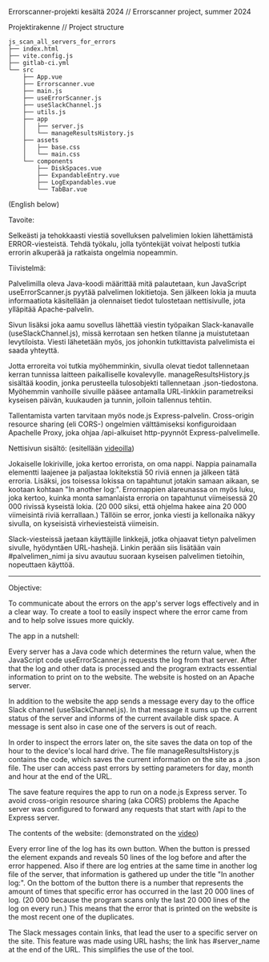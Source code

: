Errorscanner-projekti kesältä 2024 // Errorscanner project, summer 2024


Projektirakenne // Project structure
```
js_scan_all_servers_for_errors
├── index.html
├── vite.config.js
├── gitlab-ci.yml
└── src
    ├── App.vue
    ├── Errorscanner.vue
    ├── main.js
    ├── useErrorScanner.js
    ├── useSlackChannel.js
    ├── utils.js
    ├── app
    │   ├── server.js
    │   └── manageResultsHistory.js
    ├── assets
    │   ├── base.css
    │   └── main.css
    └── components
        ├── DiskSpaces.vue
        ├── ExpandableEntry.vue
        ├── LogExpandables.vue
        └── TabBar.vue
```
(English below)

Tavoite:

Selkeästi ja tehokkaasti viestiä sovelluksen palvelimien lokien
lähettämistä ERROR-viesteistä. Tehdä työkalu, jolla työntekijät voivat
helposti tutkia errorin alkuperää ja ratkaista ongelmia nopeammin.

Tiivistelmä:

Palvelimilla oleva Java-koodi määrittää mitä palautetaan, kun JavaScript
useErrorScanner.js pyytää palvelimen lokitietoja. Sen jälkeen lokia ja
muuta informaatiota käsitellään ja olennaiset tiedot tulostetaan
nettisivulle, jota ylläpitää Apache-palvelin.

Sivun lisäksi joka aamu sovellus lähettää viestin työpaikan
Slack-kanavalle (useSlackChannel.js), missä kerrotaan sen hetken tilanne
ja muistutetaan levytiloista. Viesti lähetetään myös, jos johonkin
tutkittavista palvelimista ei saada yhteyttä.

Jotta erroreita voi tutkia myöhemminkin, sivulla olevat tiedot
tallennetaan kerran tunnissa laitteen paikalliselle kovalevylle.
manageResultsHistory.js sisältää koodin, jonka perusteella tulosobjekti
tallennetaan .json-tiedostona. Myöhemmin vanhoille sivuille pääsee
antamalla URL-linkkiin parametreiksi kyseisen päivän, kuukauden ja
tunnin, jolloin tallennus tehtiin.

Tallentamista varten tarvitaan myös node.js Express-palvelin.
Cross-origin resource sharing (eli CORS-) ongelmien välttämiseksi
konfiguroidaan Apachelle Proxy, joka ohjaa /api-alkuiset http-pyynnöt
Express-palvelimelle.

Nettisivun sisältö: (esitellään [videoilla](https://drive.google.com/drive/folders/1oTw_3iCWZg13tscG4zs6MoMWgIEE78ZJ?usp=drive_link))

Jokaiselle lokiriville, joka kertoo errorista, on oma nappi. Nappia
painamalla elementti laajenee ja paljastaa lokitekstiä 50 riviä ennen ja
jälkeen tätä erroria. Lisäksi, jos toisessa lokissa on tapahtunut
jotakin samaan aikaan, se kootaan kohtaan "In another log:".
Errornappien alareunassa on myös luku, joka kertoo, kuinka monta
samanlaista erroria on tapahtunut viimeisessä 20 000 rivissä kyseistä
lokia. (20 000 siksi, että ohjelma hakee aina 20 000 viimeisintä riviä
kerrallaan.) Tällöin se error, jonka viesti ja kellonaika näkyy sivulla,
on kyseisistä virheviesteistä viimeisin.

Slack-viesteissä jaetaan käyttäjille linkkejä, jotka ohjaavat tietyn
palvelimen sivulle, hyödyntäen URL-hashejä. Linkin perään siis lisätään
vain #palvelimen_nimi ja sivu avautuu suoraan kyseisen palvelimen
tietoihin, nopeuttaen käyttöä.

________________________________________________________________________________________________________

Objective:

To communicate about the errors on the app's server logs effectively and in a clear way. To create a tool to easily inspect where the error came from and to help solve issues more quickly.

The app in a nutshell:

Every server has a Java code which determines the return value, when the JavaScript code useErrorScanner.js requests the log from that server. After that the log and other data is processed and the program extracts essential information to print on to the website. The website is hosted on an Apache server.

In addition to the website the app sends a message every day to the office Slack channel (useSlackChannel.js). In that message it sums up the current status of the server and informs of the current available disk space. A message is sent also in case one of the servers is out of reach.

In order to inspect the errors later on, the site saves the data on top of the hour to the device's local hard drive. The file manageResultsHistory.js contains the code, which saves the current information on the site as a .json file. The user can access past errors by setting parameters for day, month and hour at the end of the URL.

The save feature requires the app to run on a node.js Express server. To avoid cross-origin resource sharing (aka CORS) problems the Apache server was configured to forward any requests that start with /api to the Express server.

The contents of the website: (demonstrated on the [video](https://drive.google.com/drive/folders/1oTw_3iCWZg13tscG4zs6MoMWgIEE78ZJ?usp=drive_link))

Every error line of the log has its own button. When the button is pressed the element expands and reveals 50 lines of the log before and after the error happened. Also if there are log entries at the same time in another log file of the server, that information is gathered up under the title "In another log:". On the bottom of the button there is a number that represents the amount of times that specific error has occurred in the last 20 000 lines of log. (20 000 because the program scans only the last 20 000 lines of the log on every run.) This means that the error that is printed on the website is the most recent one of the duplicates.

The Slack messages contain links, that lead the user to a specific server on the site. This feature was made using URL hashs; the link has #server_name at the end of the URL. This simplifies the use of the tool.

